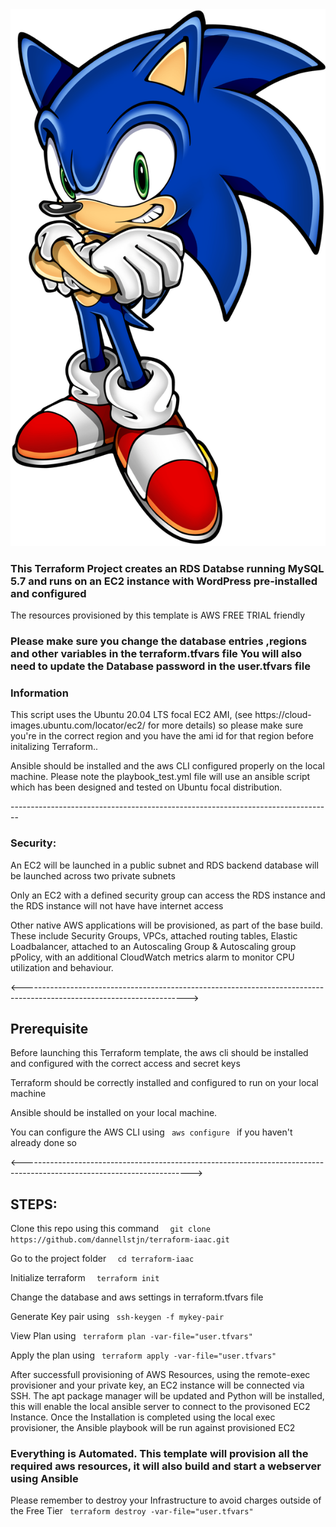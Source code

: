 <img src= "sonic.png" />
<h3>
This Terraform Project creates an RDS Databse running MySQL 5.7 and runs on an EC2 instance with WordPress pre-installed and configured </h3>
 
 <p>
 The resources provisioned by this template is AWS FREE TRIAL friendly</p> 
 
 <h3>Please make sure you change the database entries ,regions and other variables in the terraform.tfvars file
 You will also need to update the  Database password in the user.tfvars file </h3>
<h3>
Information
</h3>

<p>This script uses the Ubuntu 20.04 LTS focal EC2 AMI, (see https://cloud-images.ubuntu.com/locator/ec2/ for more details) so please make sure you're in the correct region and you have the ami id for that region before initalizing Terraform..

Ansible should be installed and the aws CLI configured properly on the local machine. 
Please note the playbook_test.yml file will use an ansible script which has been designed and tested on Ubuntu focal distribution.

</p>
  --------------------------------------------------------------------------------
 <h3> Security: </h3>
<p> An EC2 will be launched in a public subnet and RDS backend database will be launched across two private subnets </p>
<p> Only an EC2 with a defined security group can access the RDS instance and the RDS instance will not have have internet access </p>
<p> Other native AWS applications will be provisioned, as part of the base build. These include Security Groups, VPCs, attached routing tables, Elastic Loadbalancer, attached to an Autoscaling Group & Autoscaling group pPolicy, with an additional CloudWatch metrics alarm to monitor CPU utilization and behaviour.


<----------------------------------------------------------------------------------------------------------------------->

<h2> Prerequisite </h2>
<p> Before launching this Terraform template, the aws cli should be installed and configured with the correct access and secret keys </p>
<p> Terraform should be correctly installed and configured to run on your local machine </p>
<p> Ansible should be installed on your local machine.
<p> You can configure the AWS CLI using <code> aws configure </code> if you haven't already done so </p>

<------------------------------------------------------------------------------------------------------------------------>

<h2> STEPS: </h2>

 <p>Clone this repo using this command <code>  git clone https://github.com/dannellstjn/terraform-iaac.git</code></p>
 <p> Go to the project folder         <code>  cd terraform-iaac </code></p>
 <p>Initialize terraform          <code>  terraform init</code></p>
 <p>Change the database and aws settings in terraform.tfvars file </p>
 <p>Generate Key pair using        <code> ssh-keygen -f mykey-pair  </code></p>
 <p>View Plan using                <code> terraform plan -var-file="user.tfvars"  </code></p>
 <p>Apply the plan using           <code> terraform apply -var-file="user.tfvars" </code></p>
 
 <p> After successfull provisioning of AWS Resources, using the remote-exec provisioner and your private key, an EC2 instance will be connected via  SSH. The apt package manager will be updated and Python will be installed, this will enable the local ansible server to connect to the provisoned EC2 Instance. Once the Installation is completed using the local exec provisioner, the Ansible playbook will be run against provisioned EC2 </p>

 <h3> Everything is Automated. This template will provision all the required aws resources, it will also build and start a webserver using Ansible </h3>

 <p>Please remember to destroy your Infrastructure to avoid charges outside of the Free Tier   <code> terraform destroy -var-file="user.tfvars" </code></p>





